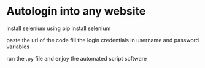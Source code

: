 # Autologin into any website

install selenium using 
pip install selenium

paste the url of the code 
fill the login credentials in username and password variables

run the .py file and enjoy the automated script software
